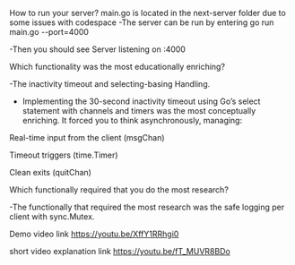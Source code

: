 How to run your server?
main.go is located in the next-server folder due to some issues with codespace
-The server can be run by entering go run main.go --port=4000

-Then you should see Server listening on :4000

Which functionality was the most educationally enriching?

-The inactivity timeout and selecting-basing Handling.

- Implementing the 30-second inactivity timeout using Go’s select statement with channels and timers was the most conceptually enriching. It forced you to think asynchronously, managing:

Real-time input from the client (msgChan)

Timeout triggers (time.Timer)

Clean exits (quitChan)

Which functionally required that you do the most research?

-The functionally that required the most research was the safe logging per client with sync.Mutex.

Demo video link
https://youtu.be/XffY1RRhgi0

short video explanation link
https://youtu.be/fT_MUVR8BDo